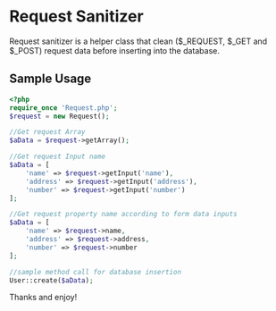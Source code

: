 # Request Sanitizer

Request sanitizer is a helper class that clean ($_REQUEST, $_GET and $_POST) request data before inserting into the database.

## Sample Usage


```php
<?php
require_once 'Request.php';
$request = new Request();

//Get request Array
$aData = $request->getArray();

//Get request Input name
$aData = [
    'name' => $request->getInput('name'),
    'address' => $request->getInput('address'),
    'number' => $request->getInput('number')
];

//Get request property name according to form data inputs
$aData = [
    'name' => $request->name,
    'address' => $request->address,
    'number' => $request->number
];

//sample method call for database insertion
User::create($aData);
```

Thanks and enjoy!